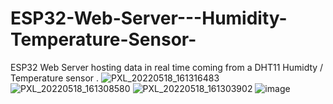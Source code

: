 # ESP32-Web-Server---Humidity-Temperature-Sensor-
ESP32 Web Server hosting data in real time coming from a DHT11 Humidty / Temperature sensor .
![PXL_20220518_161316483](https://user-images.githubusercontent.com/45772450/169091552-570cf0fb-a52d-4551-8b4f-285e3a91642c.jpg)
![PXL_20220518_161308580](https://user-images.githubusercontent.com/45772450/169091580-45fef3d0-06f4-48c7-9218-08949b307637.jpg)
![PXL_20220518_161303902](https://user-images.githubusercontent.com/45772450/169091516-9d0d673c-c3a2-45fd-9b07-f82314b75952.jpg)
![image](https://user-images.githubusercontent.com/45772450/169091727-625579de-eb7b-4c75-b0f4-89a4081878d2.png)
